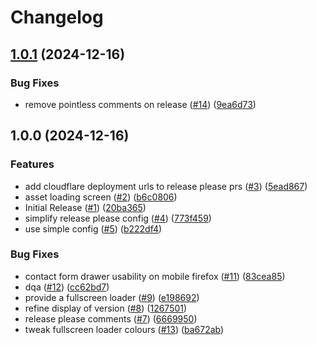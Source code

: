 # Changelog

## [1.0.1](https://github.com/zenobi-us/zenobi-us/compare/v1.0.0...v1.0.1) (2024-12-16)


### Bug Fixes

* remove pointless comments on release ([#14](https://github.com/zenobi-us/zenobi-us/issues/14)) ([9ea6d73](https://github.com/zenobi-us/zenobi-us/commit/9ea6d7316cd5641d12550f4c5e971eeb154e44b8))

## 1.0.0 (2024-12-16)


### Features

* add cloudflare deployment urls to release please prs ([#3](https://github.com/zenobi-us/zenobi-us/issues/3)) ([5ead867](https://github.com/zenobi-us/zenobi-us/commit/5ead867003e6455db57e52d90986c9bdc8058838))
* asset loading screen ([#2](https://github.com/zenobi-us/zenobi-us/issues/2)) ([b6c0806](https://github.com/zenobi-us/zenobi-us/commit/b6c0806a9217cfca953e3ce18ea9213a686e4ffa))
* Initial Release ([#1](https://github.com/zenobi-us/zenobi-us/issues/1)) ([20ba365](https://github.com/zenobi-us/zenobi-us/commit/20ba3652c2f2c4ad117b219d0b2af50b5e1c7d82))
* simplify release please config ([#4](https://github.com/zenobi-us/zenobi-us/issues/4)) ([773f459](https://github.com/zenobi-us/zenobi-us/commit/773f459e106a54e472959394ecd73a5294df1e09))
* use simple config ([#5](https://github.com/zenobi-us/zenobi-us/issues/5)) ([b222df4](https://github.com/zenobi-us/zenobi-us/commit/b222df4dc5a7727b12bff63b0f362f5318a3ef35))


### Bug Fixes

* contact form drawer usability on mobile firefox ([#11](https://github.com/zenobi-us/zenobi-us/issues/11)) ([83cea85](https://github.com/zenobi-us/zenobi-us/commit/83cea854b4bc634d26c4887200e3df216ef406af))
* dqa ([#12](https://github.com/zenobi-us/zenobi-us/issues/12)) ([cc62bd7](https://github.com/zenobi-us/zenobi-us/commit/cc62bd7faf6409d515409175f74aa681a7d75697))
* provide a fullscreen loader ([#9](https://github.com/zenobi-us/zenobi-us/issues/9)) ([e198692](https://github.com/zenobi-us/zenobi-us/commit/e198692e6e542b2c3a7b85b5c281acc2d8c366c8))
* refine display of version  ([#8](https://github.com/zenobi-us/zenobi-us/issues/8)) ([1267501](https://github.com/zenobi-us/zenobi-us/commit/1267501b4828163eedde4b3fafbb447ed19163c4))
* release please comments ([#7](https://github.com/zenobi-us/zenobi-us/issues/7)) ([6669950](https://github.com/zenobi-us/zenobi-us/commit/66699503965eeba78c197a1a50c68b18a610c43d))
* tweak fullscreen loader colours ([#13](https://github.com/zenobi-us/zenobi-us/issues/13)) ([ba672ab](https://github.com/zenobi-us/zenobi-us/commit/ba672ab4fc3141c21b34f618919c1cbc3c9f78b4))
